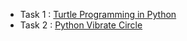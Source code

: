 - Task 1 : [Turtle Programming in Python](https://gist.github.com/techysubham/3f0008d6a3017fad7dea6e8ec0a7165c)
- Task 2 : [Python Vibrate Circle](https://gist.github.com/techysubham/9cf910b643c8d3fa3cef474a05a77036)
